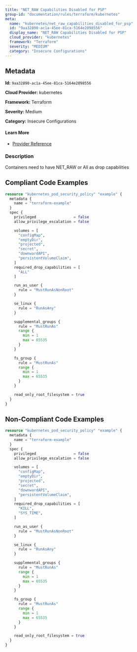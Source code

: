 ```yaml
---
title: "NET_RAW Capabilities Disabled for PSP"
group-id: "documentation/rules/terraform/kubernetes"
meta:
  name: "kubernetes/net_raw_capabilities_disabled_for_psp"
  id: "9aa32890-ac1a-45ee-81ca-5164e2098556"
  display_name: "NET_RAW Capabilities Disabled for PSP"
  cloud_provider: "kubernetes"
  framework: "Terraform"
  severity: "MEDIUM"
  category: "Insecure Configurations"
---
```

## Metadata

**Id:** `9aa32890-ac1a-45ee-81ca-5164e2098556`

**Cloud Provider:** kubernetes

**Framework:** Terraform

**Severity:** Medium

**Category:** Insecure Configurations

#### Learn More

 - [Provider Reference](https://registry.terraform.io/providers/hashicorp/kubernetes/latest/docs/resources/pod_security_policy#required_drop_capabilities)

### Description

 Containers need to have NET_RAW or All as drop capabilities


## Compliant Code Examples
```terraform
resource "kubernetes_pod_security_policy" "example" {
  metadata {
    name = "terraform-example"
  }
  spec {
    privileged                 = false
    allow_privilege_escalation = false

    volumes = [
      "configMap",
      "emptyDir",
      "projected",
      "secret",
      "downwardAPI",
      "persistentVolumeClaim",
    ]
    required_drop_capabilities = [
      "ALL"
    ]

    run_as_user {
      rule = "MustRunAsNonRoot"
    }

    se_linux {
      rule = "RunAsAny"
    }

    supplemental_groups {
      rule = "MustRunAs"
      range {
        min = 1
        max = 65535
      }
    }

    fs_group {
      rule = "MustRunAs"
      range {
        min = 1
        max = 65535
      }
    }

    read_only_root_filesystem = true
  }
}

```
## Non-Compliant Code Examples
```terraform
resource "kubernetes_pod_security_policy" "example" {
  metadata {
    name = "terraform-example"
  }
  spec {
    privileged                 = false
    allow_privilege_escalation = false

    volumes = [
      "configMap",
      "emptyDir",
      "projected",
      "secret",
      "downwardAPI",
      "persistentVolumeClaim",
    ]
    required_drop_capabilities = [
      "KILL",
      "SYS_TIME",
    ]

    run_as_user {
      rule = "MustRunAsNonRoot"
    }

    se_linux {
      rule = "RunAsAny"
    }

    supplemental_groups {
      rule = "MustRunAs"
      range {
        min = 1
        max = 65535
      }
    }

    fs_group {
      rule = "MustRunAs"
      range {
        min = 1
        max = 65535
      }
    }

    read_only_root_filesystem = true
  }
}

```